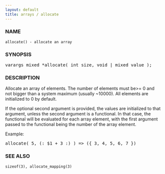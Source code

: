 ```yaml
---
layout: default
title: arrays / allocate
---
```


### NAME

    allocate() - allocate an array

### SYNOPSIS

<?prettify?>
<pre class="prettyprint lang-c">
varargs mixed *allocate( int size, void | mixed value );
</pre>

### DESCRIPTION

Allocate  an  array of <size> elements.  The number of elements must be>= 0 and not bigger than a system maximum (usually ~10000).   All  elements are initialized to 0 by default.

If the optional second argument is provided, the values are initialized to that argument, unless the second argument
 is a functional.  In  that case, the functional will be evaluated for each array element, with the first argument
  passed to the functional being the number of  the  array element.

Example:

<?prettify?>
<pre class="prettyprint">
allocate( 5, (: $1 + 3 :) ) => ({ 3, 4, 5, 6, 7 })
</pre>

### SEE ALSO

    sizeof(3), allocate_mapping(3)

